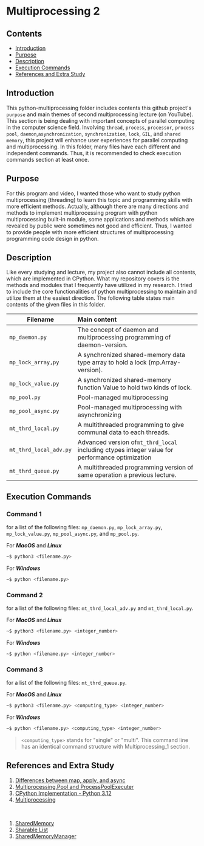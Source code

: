 # Multiprocessing 2

## Contents

* [Introduction](#introduction)
* [Purpose](#purpose)
* [Description](#description)
* [Execution Commands](#execution-commands)
* [References and Extra Study](#references-and-extra-study)

## Introduction

This python-multiprocessing folder includes contents this github project's `purpose` and main themes of second multiprocessing lecture (on YouTube). This section is being dealing with important concepts of parallel computing in the computer science field. Involving `thread`, `process`, `processor`, `process pool`, `daemon`,`asynchronization`, `synchronization`, `lock`, `GIL`, and `shared memory`, this project will enhance user experiences for parallel computing and multiprocessing. In this folder, many files have each different and independent commands. Thus, it is recommended to check execution commands section at least once.

## Purpose

For this program and video, I wanted those who want to study python multiprocessing (threading) to learn this topic and programming skills with more efficient methods. Actually, although there are many directions and methods to implement multiprocessing program with python multiprocessing built-in module, some applications and methods which are revealed by public were sometimes not good and efficient. Thus, I wanted to provide people with more efficient structures of multiprocessing programming code design in python.

## Description

Like every studying and lecture, my project also cannot include all contents, which are implemented in CPython. What my repository covers is the methods and modules that I frequently have utilized in my research. I tried to include the core functionalities of python multiprocessing to maintain and utilize them at the easiest direction. The following table states main contents of the given files in this folder.


| Filename               | Main content                                                                                   |
| ------------------------ | :----------------------------------------------------------------------------------------------- |
| `mp_daemon.py`         | The concept of daemon and multiprocessing programming of daemon-version.                       |
| `mp_lock_array,py`     | A synchronized shared-memory data type array to hold a lock (mp.Array-version).                |
| `mp_lock_value.py`     | A synchronized shared-memory function Value to hold two kinds of lock.                         |
| `mp_pool.py`           | Pool-managed multiprocessing                                                                   |
| `mp_pool_async.py`     | Pool-managed multiprocessing with asynchronizing                                               |
| `mt_thrd_local.py`     | A multithreaded programming to give communal data to each threads.                             |
| `mt_thrd_local_adv.py` | Advanced version of`mt_thrd_local` including ctypes integer value for performance optimization |
| `mt_thrd_queue.py`     | A multithreaded programming version of same operation a previous lecture.                      |

## Execution Commands

### Command 1

for a list of the following files: `mp_daemon.py`, `mp_lock_array.py`, `mp_lock_value.py`, `mp_pool_async.py`, and `mp_pool.py`.

For ***MacOS*** and ***Linux***

```bash
~$ python3 <filename.py>
```

For ***Windows***

```bash
~$ python <filename.py>
```

### Command 2

for a list of the following files: `mt_thrd_local_adv.py` and `mt_thrd_local.py`.

For ***MacOS*** and ***Linux***

```bash
~$ python3 <filename.py> <integer_number>
```

For ***Windows***

```bash
~$ python <filename.py> <integer_number>
```

### Command 3

for a list of the following files: `mt_thrd_queue.py`.

For ***MacOS*** and ***Linux***

```bash
~$ python3 <filename.py> <computing_type> <integer_number>
```

For ***Windows***

```bash
~$ python <filename.py> <computing_type> <integer_number>
```

> `<computing_type>` stands for "single" or "multi". This command line has an identical command structure with Multiprocessing_1 section.

## References and Extra Study

1. [Differences between map, apply, and async](https://discuss.python.org/t/differences-between-pool-map-pool-apply-and-pool-apply-async/6575/2)
2. [Multiprocessing.Pool and ProcessPoolExecuter](https://superfastpython.com/multiprocessing-pool-vs-processpoolexecutor/)
3. [CPython Implementation - Python 3.12](https://github.com/python/cpython/tree/3.12/Lib/)
4. [Multiprocessing](https://docs.python.org/3/library/multiprocessing.html)

<br>

1. [SharedMemory](https://docs.python.org/3/library/multiprocessing.shared_memory.html#multiprocessing.shared_memory.SharedMemory)
2. [Sharable List](https://docs.python.org/3/library/multiprocessing.shared_memory.html#multiprocessing.shared_memory.ShareableList)
3. [SharedMemoryManager](https://docs.python.org/3/library/multiprocessing.shared_memory.html#multiprocessing.managers.SharedMemoryManager)
   <br>
